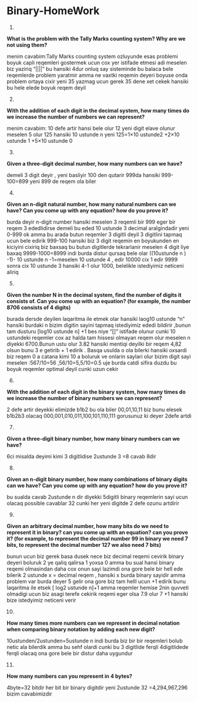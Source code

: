 # Binary-HomeWork

1. 

**What is the problem with the Tally Marks counting system? Why are we not
using them?**

menim cavabim:Tally Marks counting system  ozluyunde esas problemi boyuk capli reqemleri gostermek ucun  cox yer istifade etmesi adi meselen biz yaziriq “||||” bu hansiki 4dur onluq say sisteminde bu balaca bele reqemlerde problem yaratmir   amma ne vaxtki reqemin deyeri boyuse  onda problem ortaya cixir yeni 35 yazmag ucun gerek 35 dene xet cekek hansiki bu hele elede boyuk reqem deyil 

2.

**With the addition of each digit in the decimal system, how many times do we
increase the number of numbers we can represent?**

menim cavabim: 10 defe artir  hansi bele olur 12 yeni digit elave olunur meselen  5 olur  125 hansiki  10 ustunde n  yeni 125=1×10 ustunde2 +2×10 ustunde 1 +5×10 ustunde 0

3.

**Given a three-digit decimal number, how many numbers can we have?** 

demeli 3 digit deyir  , yeni basliyir 100 den  qutarir 999da  hansiki 999-100=899 yeni 899 de reqem  ola biler

4.

**Given an n-digit natural number, how many natural numbers can we have?
Can you come up with any equation? how do you prove it?**

burda deyir n-digit number hansiki meselen 3 reqemli bir 999  eger bir reqem 3 ededlidirse demeli bu eded 10 ustunde 3 decimal aralgindadir yeni 0-999 ok amma bu arada butun reqemler  3 digitli deyil 3 digitlini tapmaq ucun bele edirik 999-100 hansiki biz  3 digit reqemin en boyukunden en kiciyini cixiriq biz baxsaq bu butun digitlerde tekrarlanir meselen 4 digit liye baxaq  9999-1000=8999 indi burda distur qursaq bele olar  ((10ustunde n ) -1)- 10 ustunde n -1=meselen 10 ustunde 4 , edir 10000 cix 1 edir 9999 sonra cix 10 ustunde 3 hansiki 4-1 olur 1000, belelikle istediyimiz neticeni aliriq

5.

**Given the number N in the decimal system, find the number of digits it
consists of. Can you come up with an equation? (for example, the number
8706 consists of 4 digits)**

burada  dersde deyilen laqaritma ile etmek olar hansiki laog10 ustunde “n” hansiki burdaki n bizim digitin sayini tapmaq istediyimiz ededi bildirir ,bunun tam dusturu [log10 ustunde n] +1 bes niye “[]” istifade olunur cunki 10 ustundeki reqemler cox az halda tam hissesi olmayan reqem olur meselen n diyekki 6700.Bunun ustu olur 3.82 hansiki mentiqi deyilki bir reqem 4,82 olsun bunu 3 e getirib + 1 edirik . Basqa usulda o ola bilerki hansiki oxsardi biz reqem 0 a catana kimi 10 a boluruk ve onlarin saylari olur bizim digit sayi meselen :567/10=56 ,56/10=5,5/10=0.5 uje burda catdi sifira duzdu bu boyuk reqemler optimal deyil cunki uzun cekir 

6.

**With the addition of each digit in the binary system, how many times do we
increase the number of binary numbers we can represent?**

2 defe artir deyekki  elimizde b1b2 bu ola biler 00,01,10,11 biz bunu elesek b1b2b3 olacaq 000,001,010,011,100,101,110,111 gorusunuz ki deyer 2defe artdi

7.

 **Given a three-digit binary number, how many binary numbers can we have?**

6ci misalda deyimi kimi 3 digitlidise 2ustunde 3 =8 cavab 8dir

8.

**Given an n-digit binary number, how many combinations of binary digits can
we have? Can you come up with any equation? how do you prove it?**

bu sualda cavab 2ustunde n dir diyekki 5digitli binary reqemlerin sayi ucun olacaq possible cavablar 32 cunki her yeni digitde 2 defe ozunu artdirir

9.

**Given an arbitrary decimal number, how many bits do we need to represent it
in binary? can you come up with an equation? can you prove it? (for example,
to represent the decimal number 99 in binary we need 7 bits, to represent the
decimal number 127 we also need 7 bits)**

bunun ucun biz gerek basa dusek nece biz decimal reqemi cevirik binary deyeri boluruk 2 ye qaliq qalirsa 1 yoxsa 0 amma bu sual hansi binary reqemi olmasindan daha cox onun sayi lazimdi ona gore bele bir hell ede bilerik 2 ustunde x = decimal reqem , hansiki x burda binary sayidir amma problem var burda deyer 5 gelir ona gore biz tam helll ucun +1 edirik  bunu laqaritma ile etsek [ log2 ustunde n]+1 amma reqemler hemise 2nin quvveti olmadigi ucun biz asagi terefe cekirik reqemi eger olsa 7.9 olur 7 +1 hansiki bize istedyimiz neticeni verir

10.

**How many times more numbers can we represent in decimal notation when
comparing binary notation by adding each new digit?**

10ustunden/2ustunden=5ustunde n indi burda biz bir bir reqemleri bolub netic ala bilerdik amma bu sehf olardi cunki  bu 3 digitlide ferqli 4digitlidede ferqli olacaq ona gore bele bir distur daha uygundur

11.

**How many numbers can you represent in 4 bytes?**

4byte=32 bitdir her bit bir binary digitdir  yeni 2ustunde 32 =4,294,967,296 bizim cavabimizdir